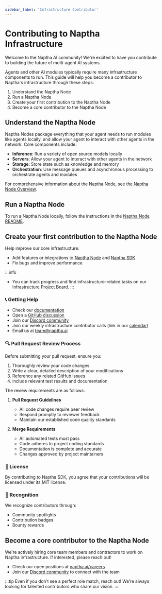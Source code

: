 ```yaml
---
sidebar_label: 'Infrastructure Contributor'
---
```


# Contributing to Naptha Infrastructure

Welcome to the Naptha AI community! We're excited to have you contribute to building the future of multi-agent AI systems.

Agents and other AI modules typically require many infrastructure components to run. This guide will help you become a contributor to Naptha's infrastructure through these steps:

1. Understand the Naptha Node
2. Run a Naptha Node
3. Create your first contribution to the Naptha Node
4. Become a core contributor to the Naptha Node

## Understand the Naptha Node

Naptha Nodes package everything that your agent needs to run modules like agents locally, and allow your agent to interact with other agents in the network. Core components include:

- **Inference**: Run a variety of open source models locally
- **Servers**: Allow your agent to interact with other agents in the network
- **Storage**: Store state such as knowledge and memory
- **Orchestration**: Use message queues and asynchronous processing to orchestrate agents and modules

For comprehensive information about the Naptha Node, see the [Naptha Node Overview](/docs/NapthaNodes/0-quickstart.md).

## Run a Naptha Node

To run a Naptha Node locally, follow the instructions in the [Naptha Node README](https://github.com/NapthaAI/node).

## Create your first contribution to the Naptha Node

Help improve our core infrastructure:

- Add features or integrations to [Naptha Node](https://github.com/NapthaAI/node) and [Naptha SDK](https://github.com/NapthaAI/naptha-sdk)
- Fix bugs and improve performance

:::info
- You can track progress and find infrastructure-related tasks on our [Infrastructure Project Board](https://github.com/orgs/NapthaAI/projects/2/views/1).
:::

### 📞 Getting Help

- Check our [documentation](https://docs.naptha.ai)
- Open a [GitHub discussion](https://github.com/NapthaAI/naptha-sdk/issues)
- Join our [Discord community](https://naptha.ai/naptha-community)
- Join our weekly infrastructure contributor calls (link in our [calendar](https://calendar.google.com/calendar/u/0?cid=Y19lZjlmM2Y3YmE4YmQ3OWE2MjhkMzBiNjIxZDllNTY0ZWIzZjQxNjA0MjNiZmFmNzlkMGU3NGVhMTQyZGU4YTQ5QGdyb3VwLmNhbGVuZGFyLmdvb2dsZS5jb20))
- Email us at [team@naptha.ai](mailto:team@naptha.ai)

### 🔍 Pull Request Review Process

Before submitting your pull request, ensure you:
1. Thoroughly review your code changes
2. Write a clear, detailed description of your modifications
3. Reference any related GitHub issues
4. Include relevant test results and documentation

The review requirements are as follows:

1. **Pull Request Guidelines**
   - All code changes require peer review
   - Respond promptly to reviewer feedback
   - Maintain our established code quality standards

2. **Merge Requirements**
   - All automated tests must pass
   - Code adheres to project coding standards
   - Documentation is complete and accurate
   - Changes approved by project maintainers

### 📜 License

By contributing to Naptha SDK, you agree that your contributions will be licensed under its MIT license.

### 🎉 Recognition

We recognize contributors through:
- Community spotlights
- Contribution badges
- Bounty rewards

## Become a core contributor to the Naptha Node

We're actively hiring core team members and contractors to work on Naptha infrastructure. If interested, please reach out!

- Check our open positions at [naptha.ai/careers](https://naptha.ai/careers)
- Join our [Discord community](https://naptha.ai/naptha-community) to connect with the team

:::tip
Even if you don't see a perfect role match, reach out! We're always looking for talented contributors who share our vision.
:::